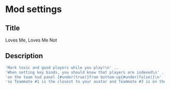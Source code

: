# Mod settings

## Title

Loves Me, Loves Me Not

## Description

```lua
'Mark toxic and good players while you play!\n' ..
'When setting key binds, you should know that players are indexed\n' ..
'on the team hud panel {#under(true)}from bottom-up{#under(false)}\n' ..
'so Teammate #1 is the closest to your avatar and Teammate #3 is on the top'
``` 